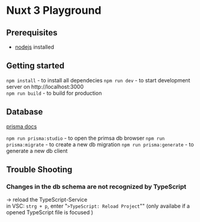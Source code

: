 # Nuxt 3 Playground

## Prerequisites

- [nodejs](https://nodejs.org/en/) installed 

## Getting started

`npm install` - to install all dependecies
`npm run dev` - to start development server on http://localhost:3000  
`npm run build` - to build for production


## Database
[prisma docs](https://www.prisma.io/docs) 

`npm run prisma:studio` - to open the primsa db browser
`npm run prisma:migrate` - to create a new db migration
`npm run prisma:generate` - to generate a new db client

## Trouble Shooting

### Changes in the db schema are not recognized by TypeScript
-> reload the TypeScript-Service  
in VSC: `strg + p`, enter "`>TypeScript: Reload Project`"" (only availabe if a opened TypeScript file is focused )

